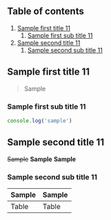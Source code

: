 ## Table of contents

1. [Sample first title 11](#sample-first-title-11)
   1. [Sample first sub title 11](#sample-first-sub-title-11)
1. [Sample second title 11](#sample-second-title-11)
   1. [Sample second sub title 11](#sample-second-sub-title-11)

## Sample first title 11

> Sample

### Sample first sub title 11

```javascript
console.log('sample')
```

## Sample second title 11

~~Sample~~
**Sample**
**Sample**

### Sample second sub title 11

| Sample | Sample |
| ------ | ------ |
| Table  | Table  |
